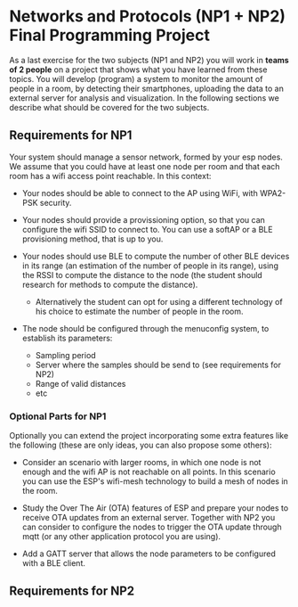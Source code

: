 # Networks and Protocols (NP1 + NP2) Final Programming Project

As a last exercise for the two subjects (NP1 and NP2) you will work in **teams
of 2 people** on a project that shows what you have learned from these topics.
You will develop (program) a system to monitor the amount of people in a room,
by detecting their smartphones, uploading the data to an external server for
analysis and visualization. In the following sections we describe what should be
covered for the two subjects.


## Requirements for NP1

Your system should manage a sensor network, formed by your esp nodes. We assume
that you could have at least one node per room and that each room has a wifi
access point reachable. In this context:

- Your nodes should be able to connect to the AP using WiFi, with WPA2-PSK
  security.

- Your nodes should provide a provissioning option, so that you can configure
  the wifi SSID to connect to. You can use a softAP or a BLE provisioning
  method, that is up to you.

- Your nodes should use BLE to compute the number of other BLE devices in its
  range (an estimation of the number of people in its range), using the RSSI to
  compute the distance to the node (the student should research for methods to
  compute the distance).

  	+ Alternatively the student can opt for using a different technology of his
	  choice to estimate the number of people in the room.

- The node should be configured through the menuconfig system, to establish its
  parameters:
  	+ Sampling period
	+ Server where the samples should be send to (see requirements for NP2)
	+ Range of valid distances
	+ etc

### Optional Parts for NP1

Optionally you can extend the project incorporating some extra features like the
following (these are only ideas, you can also propose some others):

- Consider an scenario with larger rooms, in which one node is not enough and
  the wifi AP is not reachable on all points. In this scenario you can use the
  ESP's wifi-mesh technology to build a mesh of nodes in the room.

- Study the Over The Air (OTA) features of ESP and prepare your nodes to receive
  OTA updates from an external server. Together with NP2 you can consider to
  configure the nodes to trigger the OTA update through mqtt (or any other
  application protocol you are using).

- Add a GATT server that allows the node parameters to be configured with a BLE
  client.

## Requirements for NP2
